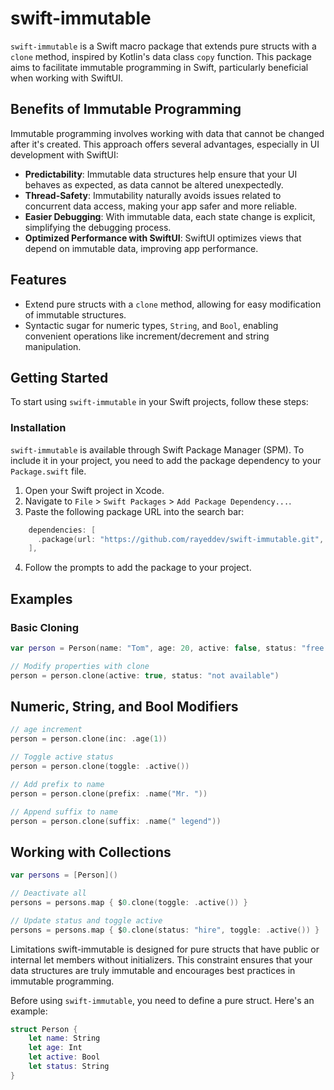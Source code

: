 # swift-immutable

`swift-immutable` is a Swift macro package that extends pure structs with a `clone` method, inspired by Kotlin's data class `copy` function. This package aims to facilitate immutable programming in Swift, particularly beneficial when working with SwiftUI.

## Benefits of Immutable Programming

Immutable programming involves working with data that cannot be changed after it's created. This approach offers several advantages, especially in UI development with SwiftUI:

- **Predictability**: Immutable data structures help ensure that your UI behaves as expected, as data cannot be altered unexpectedly.
- **Thread-Safety**: Immutability naturally avoids issues related to concurrent data access, making your app safer and more reliable.
- **Easier Debugging**: With immutable data, each state change is explicit, simplifying the debugging process.
- **Optimized Performance with SwiftUI**: SwiftUI optimizes views that depend on immutable data, improving app performance.

## Features

- Extend pure structs with a `clone` method, allowing for easy modification of immutable structures.
- Syntactic sugar for numeric types, `String`, and `Bool`, enabling convenient operations like increment/decrement and string manipulation.

## Getting Started

To start using `swift-immutable` in your Swift projects, follow these steps:

### Installation

`swift-immutable` is available through Swift Package Manager (SPM). To include it in your project, you need to add the package dependency to your `Package.swift` file.

1. Open your Swift project in Xcode.
2. Navigate to `File` > `Swift Packages` > `Add Package Dependency...`.
3. Paste the following package URL into the search bar:

```swift
    dependencies: [
      .package(url: "https://github.com/rayeddev/swift-immutable.git", from: "<#latest swift-immutable tag#>"),
    ],
```
4. Follow the prompts to add the package to your project.


## Examples

### Basic Cloning

```swift
var person = Person(name: "Tom", age: 20, active: false, status: "free to hire")

// Modify properties with clone
person = person.clone(active: true, status: "not available")
```
## Numeric, String, and Bool Modifiers
```swift
// age increment
person = person.clone(inc: .age(1))

// Toggle active status
person = person.clone(toggle: .active())

// Add prefix to name
person = person.clone(prefix: .name("Mr. "))

// Append suffix to name
person = person.clone(suffix: .name(" legend"))
```

## Working with Collections

```swift
var persons = [Person]()

// Deactivate all
persons = persons.map { $0.clone(toggle: .active()) }

// Update status and toggle active
persons = persons.map { $0.clone(status: "hire", toggle: .active()) }
```

Limitations
swift-immutable is designed for pure structs that have public or internal let members without initializers.
This constraint ensures that your data structures are truly immutable and encourages best practices in immutable programming.

Before using `swift-immutable`, you need to define a pure struct. Here's an example:

```swift
struct Person {
    let name: String
    let age: Int
    let active: Bool
    let status: String
}
```




